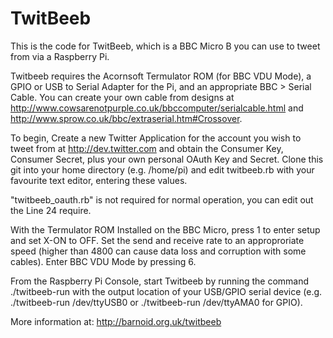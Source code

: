 TwitBeeb
========

This is the code for TwitBeeb, which is a BBC Micro B you can use to tweet from via a Raspberry Pi.

Twitbeeb requires the Acornsoft Termulator ROM (for BBC VDU Mode), a GPIO or USB to Serial Adapter for the Pi, and an appropriate BBC > Serial Cable. You can create your own cable from designs at http://www.cowsarenotpurple.co.uk/bbccomputer/serialcable.html and http://www.sprow.co.uk/bbc/extraserial.htm#Crossover.

To begin, Create a new Twitter Application for the account you wish to tweet from at http://dev.twitter.com and obtain the Consumer Key, Consumer Secret, plus your own personal OAuth Key and Secret. Clone this git into your home directory (e.g. /home/pi) and edit twitbeeb.rb with your favourite text editor, entering these values.

"twitbeeb_oauth.rb" is not required for normal operation, you can edit out the Line 24 require.

With the Termulator ROM Installed on the BBC Micro, press 1 to enter setup and set X-ON to OFF. Set the send and receive rate to an approproriate speed (higher than 4800 can cause data loss and corruption with some cables). Enter BBC VDU Mode by pressing 6.

From the Raspberry Pi Console, start Twitbeeb by running the command ./twitbeeb-run with the output location of your USB/GPIO serial device (e.g. ./twitbeeb-run /dev/ttyUSB0 or ./twitbeeb-run /dev/ttyAMA0 for GPIO).


More information at:
http://barnoid.org.uk/twitbeeb
